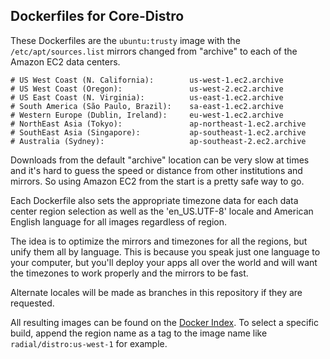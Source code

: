 ## Dockerfiles for Core-Distro

These Dockerfiles are the `ubuntu:trusty` image with the `/etc/apt/sources.list`
mirrors changed from "archive" to each of the Amazon EC2 data centers.

    # US West Coast (N. California):        us-west-1.ec2.archive
    # US West Coast (Oregon):               us-west-2.ec2.archive
    # US East Coast (N. Virginia):          us-east-1.ec2.archive
    # South America (São Paulo, Brazil):    sa-east-1.ec2.archive
    # Western Europe (Dublin, Ireland):     eu-west-1.ec2.archive
    # NorthEast Asia (Tokyo):               ap-northeast-1.ec2.archive
    # SouthEast Asia (Singapore):           ap-southeast-1.ec2.archive
    # Australia (Sydney):                   ap-southeast-2.ec2.archive

Downloads from the default "archive" location can be very slow at times and it's
hard to guess the speed or distance from other institutions and mirrors. So
using Amazon EC2 from the start is a pretty safe way to go.

Each Dockerfile also sets the appropriate timezone data for each data center
region selection as well as the 'en_US.UTF-8' locale and American English
language for all images regardless of region.

The idea is to optimize the mirrors and timezones for all the regions, but unify
them all by language. This is because you speak just one language to your
computer, but you'll deploy your apps all over the world and will want the
timezones to work properly and the mirrors to be fast.

Alternate locales will be made as branches in this repository if they are
requested.

All resulting images can be found on the [Docker
Index](https://index.docker.io/u/radial/distro/). To select a specific build,
append the region name as a tag to the image name like `radial/distro:us-west-1`
for example.
